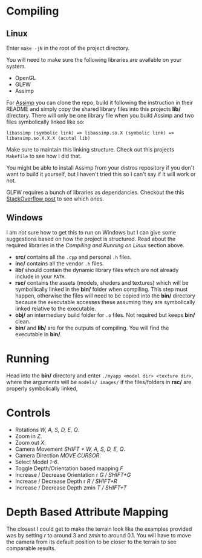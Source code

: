 # Compiling
## Linux
Enter `make -jN` in the root of the project directory.

You will need to make sure the following libraries are available on your system.

- OpenGL
- GLFW
- Assimp

For [Assimp](https://github.com/assimp/assimp) you can clone the repo, build it following the instruction in their README and simply copy the shared library files into this projects **lib/** directory. There will only be one library file when you build Assimp and two files symbolically linked like so:

`libassimp (symbolic link) => libassimp.so.X (symbolic link) => libassimp.so.X.X.X (acutal lib)`

Make sure to maintain this linking structure. Check out this projects `Makefile` to see how I did that.

You might be able to install Assimp from your distros repository if you don't want to build it yourself, but I haven't tried this so I can't say if it will work or not.

GLFW requires a bunch of libraries as dependancies. Checkout the this [StackOverflow post](https://stackoverflow.com/questions/17768008/how-to-build-install-glfw-3-and-use-it-in-a-linux-project) to see which ones.

## Windows
I am not sure how to get this to run on Windows but I can give some suggestions based on how the project is structured. Read about the required libraries in the *Compiling and Running on Linux* section above.

- **src/** contains all the `.cpp` and personal `.h` files.
- **inc/** contains all the vendor `.h` files.
- **lib/** should contain the dynamic library files which are not already include in your `PATH`.
- **rsc/** contains the assets (models, shaders and textures) which will be symbollically linked in the **bin/** folder when compiling. This step must happen, otherwise the files will need to be copied into the **bin/** directory because the executable accesses these assuming they are symbolically linked relative to the executable.
- **obj/** an intermediary build folder for `.o` files. Not required but keeps **bin/** clean.
- **bin/** and **lib/** are for the outputs of compiling. You will find the executable in **bin/**.

# Running
Head into the **bin/** directory and enter `./myapp <model dir> <texture dir>`, where the arguments will be `models/ images/` if the files/folders in **rsc/** are properly symbolically linked,

# Controls
- Rotations *W, A, S, D, E, Q*.
- Zoom in *Z*.
- Zoom out *X*.
- Camera Movement *SHIFT + W, A, S, D, E, Q*.
- Camera Direction *MOVE CURSOR*.
- Select Model *1-6*.
- Toggle Depth/Orientation based mapping *F*
- Increase / Decrease Orientation r *G / SHIFT+G*
- Increase / Decrease Depth r *R / SHIFT+R*
- Increase / Decrease Depth zmin *T / SHIFT+T*

# Depth Based Attribute Mapping
The closest I could get to make the terrain look like the examples provided was by setting *r* to around 3 and *zmin* to around 0.1. You will have to move the camera from its default position to be closer to the terrain to see comparable results.
